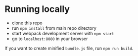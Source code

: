 # Running locally

* clone this repo
* run `npm install` from main repo directory
* start webpack development server with `npm start`
* go to `localhost:8080` in your browser

If you want to create minified `bundle.js` file, run `npm run build`.
